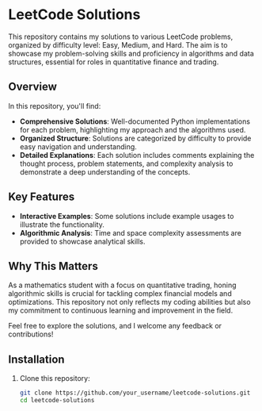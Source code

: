 # LeetCode Solutions

This repository contains my solutions to various LeetCode problems, organized by difficulty level: Easy, Medium, and Hard. The aim is to showcase my problem-solving skills and proficiency in algorithms and data structures, essential for roles in quantitative finance and trading.

## Overview

In this repository, you'll find:

- **Comprehensive Solutions**: Well-documented Python implementations for each problem, highlighting my approach and the algorithms used.
- **Organized Structure**: Solutions are categorized by difficulty to provide easy navigation and understanding.
- **Detailed Explanations**: Each solution includes comments explaining the thought process, problem statements, and complexity analysis to demonstrate a deep understanding of the concepts.

## Key Features

- **Interactive Examples**: Some solutions include example usages to illustrate the functionality.
- **Algorithmic Analysis**: Time and space complexity assessments are provided to showcase analytical skills.

## Why This Matters

As a mathematics student with a focus on quantitative trading, honing algorithmic skills is crucial for tackling complex financial models and optimizations. This repository not only reflects my coding abilities but also my commitment to continuous learning and improvement in the field.

Feel free to explore the solutions, and I welcome any feedback or contributions!

## Installation
1. Clone this repository:
   ```bash
   git clone https://github.com/your_username/leetcode-solutions.git
   cd leetcode-solutions
